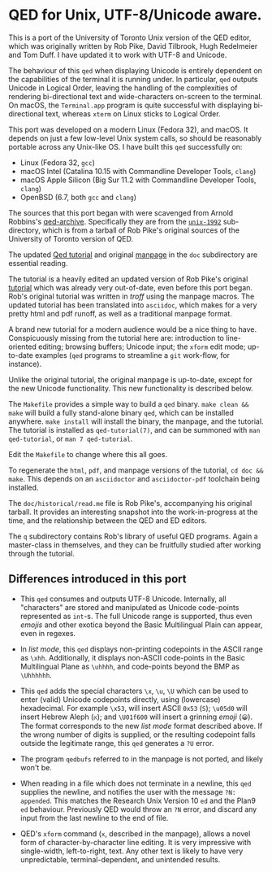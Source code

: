 # QED for Unix, UTF-8/Unicode aware.

This is a port of the University of Toronto Unix version of the QED editor,
which was originally written by Rob Pike, David Tilbrook, Hugh
Redelmeier and Tom Duff. I have updated it to work with UTF-8 and Unicode.

The behaviour of this `qed` when displaying Unicode is entirely dependent on the
capabilities of the terminal it is running under. In particular, `qed` 
outputs Unicode in Logical Order, leaving the handling of the
complexities of rendering bi-directional text and wide-characters on-screen
to the terminal. On macOS, the `Terminal.app` program is quite successful with
displaying bi-directional text, whereas `xterm` on Linux sticks to
Logical Order.

This port was developed on a modern Linux (Fedora 32), and macOS. It
depends on just a few low-level Unix system calls, so should be reasonably
portable across any Unix-like OS. I have built this `qed` successfully on:

+  Linux (Fedora 32, `gcc`)
+  macOS Intel (Catalina 10.15 with Commandline Developer Tools, `clang`)
+  macOS Apple Silicon (Big Sur 11.2 with Commandline Developer Tools, `clang`)
+  OpenBSD (6.7, both `gcc` and `clang`)

The sources that this port began with were scavenged from Arnold Robbins's
[qed-archive](https://github.com/arnoldrobbins/qed-archive). Specifically
they are from the
[`unix-1992`](https://github.com/arnoldrobbins/qed-archive/unix-1992)
sub-directory, which is from a tarball
of Rob Pike's original sources of the University of Toronto version of QED.

The updated [Qed tutorial](doc/qed-tutorial.pdf) 
and original [manpage](doc/qed.1.pdf)
in the `doc` subdirectory are essential reading.

The tutorial is a heavily edited an updated version of Rob Pike's
original [tutorial](doc/historical/qed-tutorial.pdf) which was
already very out-of-date, even before this port began. Rob's
original tutorial was written in _troff_ using the manpage macros.
The updated tutorial has been translated into `asciidoc`, which
makes for a very pretty html and pdf runoff, as well as a traditional
manpage format.

A brand new tutorial for a modern audience would be
a nice thing to have. Conspicuously missing from the tutorial
here are: introduction to line-oriented editing;
browsing buffers; Unicode input; the `xform` edit mode;
up-to-date examples (`qed` programs to streamline a `git`
work-flow, for instance).

Unlike the original tutorial, the original manpage is up-to-date,
except for the new Unicode functionality.
This new functionality is described below.

The `Makefile` provides a simple way to build a `qed` binary.
`make clean && make` will build a fully stand-alone binary `qed`, which
can be installed anywhere. `make install` will install the binary,
the manpage, and the tutorial. The tutorial is installed as
`qed-tutorial(7)`, and can be summoned with `man qed-tutorial`, or
`man 7 qed-tutorial`.

Edit the `Makefile` to change where this all goes. 

To regenerate the `html`, `pdf`, and manpage versions of the tutorial,
`cd doc && make`. This depends on an `asciidoctor` and `asciidoctor-pdf`
toolchain being installed.

The `doc/historical/read.me` file is Rob Pike's, accompanying his original tarball. It
provides an interesting snapshot into the work-in-progress at the time, and the
relationship between the QED and ED editors.

The `q` subdirectory contains Rob's library of useful QED programs. Again
a master-class in themselves, and they can be fruitfully studied after working
through the tutorial.

## Differences introduced in this port

+ This `qed` consumes and outputs UTF-8 Unicode. Internally, all
  "characters" are stored and manipulated as Unicode code-points
  represented as `int`-s. The full Unicode range is supported,
  thus even _emojis_ and other exotica beyond the Basic
  Multilingual Plain can appear,
  even in regexes. 

+ In *list mode*, this `qed` displays non-printing codepoints in the
  ASCII range as `\xhh`. Additionally, it displays non-ASCII
  code-points in the Basic Multilingual Plane as `\uhhhh`, and
  code-points beyond the BMP as `\Uhhhhhh`.

+ This `qed` adds the special characters `\x`, `\u`, `\U` which
  can be used to enter (valid) Unicode codepoints directly, using 
  (lowercase) hexadecimal. For example `\x53`, will insert
  ASCII `0x53` (`S`); `\u05d0` will insert Hebrew Aleph (`א`); and
  `\U01f600` will insert a grinning _emoji_ (`😀`). The format
  corresponds to the new *list mode* format described above.
  If the wrong number of digits is supplied, or the resulting
  codepoint falls outside the legitimate range, this `qed` generates
  a `?U` error.

+ The program `qedbufs` referred to in the manpage is not ported,
  and likely won't be.

+ When reading in a file which does not terminate in a newline, this
  `qed` supplies the newline, and notifies the user with the message
  `?N: appended`. This matches the Research Unix Version 10 `ed` and
  the Plan9 `ed` behaviour. Previously
  QED would throw an `?N` error, and discard any input from the last
  newline to the end of file.

* QED's `xform` command (`x`, described in the manpage),
  allows a novel form of character-by-character line
  editing. It is very impressive with single-width, left-to-right,
  text. Any other text is likely to have very unpredictable,
  terminal-dependent, and unintended results.

